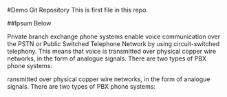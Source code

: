 #Demo Git Repository
This is first file in this repo.

##Ipsum Below

Private branch exchange phone systems enable voice communication over the PSTN or Public Switched Telephone Network by using circuit-switched telephony. This means that voice is transmitted over physical copper wire networks, in the form of analogue signals. There are two types of PBX phone systems:


ransmitted over physical copper wire networks, in the form of analogue signals. There are two types of PBX phone systems: